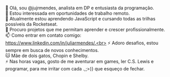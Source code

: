 👋 Olá, sou @jujrmendes, analista em DP e entusiasta da programação.<br>
👀 Estou interessada em oportunidades de trabalho remoto.<br>
🚀 Atualmente estou aprendendo JavaScript e cursando todas as trilhas possíveis da Rocketseat.<br>
🔧 Procuro projetos que me permitam aprender e crescer profissionalmente.<br>
📫 Como entrar em contato comigo: https://www.linkedin.com/in/juliarmendes/.<br>
⚡ Adoro desafios, estou sempre em busca de novos conhecimentos.<br>
🐱 Mãe de dois gatos, Chopin e Shelby. <br>
⚡ Nas horas vagas, gosto de me aventurar em games, ler C.S. Lewis e programar, para me irritar com cada .,;>)} que esqueço de fechar.


<!---
JUHXSK/JUHXSK is a ✨ special ✨ repository because its `README.md` (this file) appears on your GitHub profile.
You can click the Preview link to take a look at your changes.
--->

